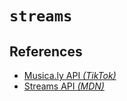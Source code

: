 # `streams`


## References

  - [Musica.ly API _(TikTok)_](https://medium.com/@szdc/reverse-engineering-the-musical-ly-api-662331008eb3)
  - [Streams API _(MDN)_](https://developer.mozilla.org/en-US/docs/Web/API/Streams_API)
